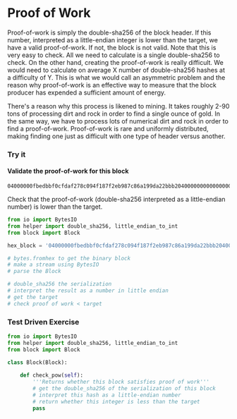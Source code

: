 
# Proof of Work

Proof-of-work is simply the double-sha256 of the block header. If this number, interpreted as a little-endian integer is lower than the target, we have a valid proof-of-work. If not, the block is not valid. Note that this is very easy to check. All we need to calculate is a single double-sha256 to check. On the other hand, creating the proof-of-work is really difficult. We would need to calculate on average X number of double-sha256 hashes at a difficulty of Y. This is what we would call an asymmetric problem and the reason why proof-of-work is an effective way to measure that the block producer has expended a sufficient amount of energy.

There's a reason why this process is likened to mining. It takes roughly 2-90 tons of processing dirt and rock in order to find a single ounce of gold. In the same way, we have to process lots of numerical dirt and rock in order to find a proof-of-work. Proof-of-work is rare and uniformly distributed, making finding one just as difficult with one type of header versus another.

### Try it

#### Validate the proof-of-work for this block
```
04000000fbedbbf0cfdaf278c094f187f2eb987c86a199da22bbb20400000000000000007b7697b29129648fa08b4bcd13c9d5e60abb973a1efac9c8d573c71c807c56c3d6213557faa80518c3737ec1
```

Check that the proof-of-work (double-sha256 interpreted as a little-endian number) is lower than the target.


```python
from io import BytesIO
from helper import double_sha256, little_endian_to_int
from block import Block

hex_block = '04000000fbedbbf0cfdaf278c094f187f2eb987c86a199da22bbb20400000000000000007b7697b29129648fa08b4bcd13c9d5e60abb973a1efac9c8d573c71c807c56c3d6213557faa80518c3737ec1'

# bytes.fromhex to get the binary block
# make a stream using BytesIO
# parse the Block

# double_sha256 the serialization
# interpret the result as a number in little endian
# get the target
# check proof of work < target
```

### Test Driven Exercise


```python
from io import BytesIO
from helper import double_sha256, little_endian_to_int
from block import Block

class Block(Block):
    
    def check_pow(self):
        '''Returns whether this block satisfies proof of work'''
        # get the double_sha256 of the serialization of this block
        # interpret this hash as a little-endian number
        # return whether this integer is less than the target
        pass
```
